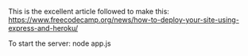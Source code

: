 This is the excellent article followed to make this: 
https://www.freecodecamp.org/news/how-to-deploy-your-site-using-express-and-heroku/

To start the server: node app.js